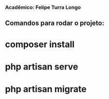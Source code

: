 ### Acadêmico: Felipe Turra Longo

## Comandos para rodar o projeto:

# composer install

# php artisan serve

# php artisan migrate
